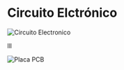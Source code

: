 # Circuito Elctrónico

![Circuito Electronico](https://github.com/user-attachments/assets/57024833-3ba2-4419-880d-a8e686643698)


lll



![Placa PCB](https://github.com/user-attachments/assets/f4fac341-024f-4bb2-a020-1d15e98ba24f)
